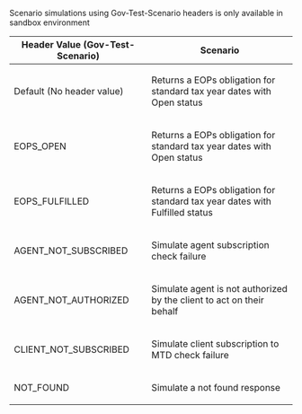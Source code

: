 <p>Scenario simulations using Gov-Test-Scenario headers is only available in sandbox environment</p>
<table>
    <thead>
        <tr>
            <th>Header Value (Gov-Test-Scenario)</th>
            <th>Scenario</th>
        </tr>
    </thead>
    <tbody>
        <tr>
            <td><p>Default (No header value)</p></td>
            <td><p>Returns a EOPs obligation for standard tax year dates with Open status</p></td>
        </tr>
        <tr>
            <td><p>EOPS_OPEN</p></td>
            <td><p>Returns a EOPs obligation for standard tax year dates with Open status</p></td>
        </tr>
        <tr>
            <td><p>EOPS_FULFILLED</p></td>
            <td><p>Returns a EOPs obligation for standard tax year dates with Fulfilled status</p></td>
        </tr>
        <tr>
            <td><p>AGENT_NOT_SUBSCRIBED</p></td>
            <td><p>Simulate agent subscription check failure</p></td>
        </tr>
        <tr>
            <td><p>AGENT_NOT_AUTHORIZED</p></td>
            <td><p>Simulate agent is not authorized by the client to act on their behalf</p></td>
        </tr>
        <tr>
            <td><p>CLIENT_NOT_SUBSCRIBED</p></td>
            <td><p>Simulate client subscription to MTD check failure</p></td>
        </tr>
        <tr>
            <td><p>NOT_FOUND</p></td>
            <td><p>Simulate a not found response</p></td>
        </tr>
    </tbody>
</table>